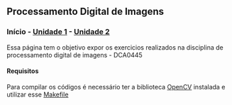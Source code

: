 ## Processamento Digital de Imagens

### Início - [Unidade 1](/unidad1.md) - [Unidade 2](/unidad2.md)

Essa página tem o objetivo expor os exercicios realizados na disciplina de processamento digital de imagens - DCA0445

#### Requisitos

Para compilar os códigos é necessário ter a biblioteca [OpenCV](http://opencv.org/) instalada e utilizar esse [Makefile](/Makefile)

